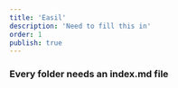 ```yaml
---
title: 'Easil'
description: 'Need to fill this in'
order: 1
publish: true
---
```


### Every folder needs an index.md file
